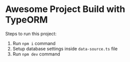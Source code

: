# Awesome Project Build with TypeORM

Steps to run this project:

1. Run `npm i` command
2. Setup database settings inside `data-source.ts` file
3. Run `npm dev` command
